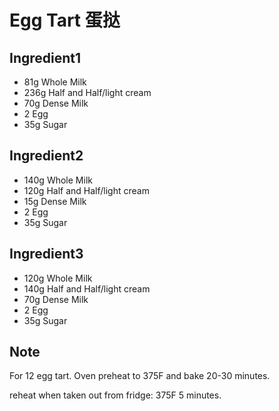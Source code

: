 # Egg Tart 蛋挞
## Ingredient1
- 81g Whole Milk
- 236g Half and Half/light cream
- 70g Dense Milk
- 2 Egg
- 35g Sugar

## Ingredient2
- 140g Whole Milk
- 120g Half and Half/light cream
- 15g Dense Milk
- 2 Egg
- 35g Sugar

## Ingredient3
- 120g Whole Milk
- 140g Half and Half/light cream
- 70g Dense Milk
- 2 Egg
- 35g Sugar
  
## Note
For 12 egg tart.
Oven preheat to 375F and bake 20-30 minutes.

reheat when taken out from fridge: 375F 5 minutes.